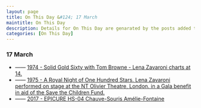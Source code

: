 ```yaml
---
layout: page
title: On This Day &#124; 17 March
maintitle: On This Day
description: Details for On This Day are genarated by the posts added to the website so the content is subject to changes/updates over time.
categories: [On This Day]
---
```


### 17 March
* —— [1974 - Solid Gold Sixty with Tom Browne - Lena Zavaroni charts at 14.](/1974-03-17-Solid-Gold-Sixty-with-Tom-Browne)
* —— [1975 - A Royal Night of One Hundred Stars. Lena Zavaroni performed on stage at the NT Olivier Theatre, London. in a Gala benefit in aid of the Save the Children Fund.](/1985-03-17-a-royal-night-of-one-hundred-stars)
* —— [2017 - EPICURE HS-04 Chauve-Souris Amélie-Fontaine](/discography/podcasts/2017-03-13-epicure-hs-04-chauve-souris-amélie-fontaine)

